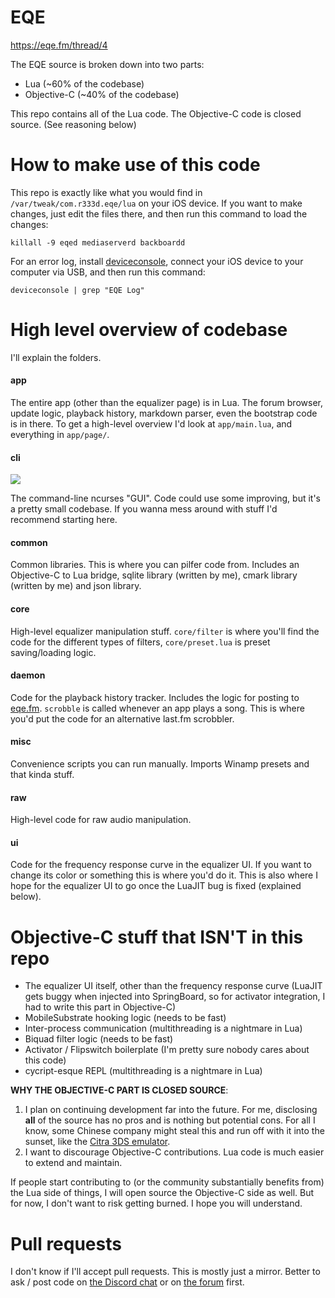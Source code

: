 # EQE

https://eqe.fm/thread/4

The EQE source is broken down into two parts:

* Lua (~60% of the codebase)
* Objective-C (~40% of the codebase)

This repo contains all of the Lua code. The Objective-C code is closed source. (See reasoning below)

# How to make use of this code

This repo is exactly like what you would find in `/var/tweak/com.r333d.eqe/lua` on your iOS device. If you want to make changes, just edit the files there, and then run this command to load the changes:

```
killall -9 eqed mediaserverd backboardd
```

For an error log, install [deviceconsole](https://github.com/rpetrich/deviceconsole), connect your iOS device to your computer via USB, and then run this command:

```
deviceconsole | grep "EQE Log"
```

# High level overview of codebase

I'll explain the folders.

#### app

The entire app (other than the equalizer page) is in Lua. The forum browser, update logic, playback history, markdown parser, even the bootstrap code is in there. To get a high-level overview I'd look at `app/main.lua`, and everything in `app/page/`.

#### cli

![](https://i.imgur.com/fc2v7DGm.png)

The command-line ncurses "GUI". Code could use some improving, but it's a pretty small codebase. If you wanna mess around with stuff I'd recommend starting here.

#### common

Common libraries. This is where you can pilfer code from. Includes an Objective-C to Lua bridge, sqlite library (written by me), cmark library (written by me) and json library.

#### core

High-level equalizer manipulation stuff. `core/filter` is where you'll find the code for the different types of filters, `core/preset.lua` is preset saving/loading logic.

#### daemon

Code for the playback history tracker. Includes the logic for posting to [eqe.fm](https://eqe.fm). `scrobble` is called whenever an app plays a song. This is where you'd put the code for an alternative last.fm scrobbler.

#### misc

Convenience scripts you can run manually. Imports Winamp presets and that kinda stuff.

#### raw

High-level code for raw audio manipulation.

#### ui

Code for the frequency response curve in the equalizer UI. If you want to change its color or something this is where you'd do it. This is also where I hope for the equalizer UI to go once the LuaJIT bug is fixed (explained below).

# Objective-C stuff that ISN'T in this repo

* The equalizer UI itself, other than the frequency response curve (LuaJIT gets buggy when injected into SpringBoard, so for activator integration, I had to write this part in Objective-C)
* MobileSubstrate hooking logic (needs to be fast)
* Inter-process communication (multithreading is a nightmare in Lua)
* Biquad filter logic (needs to be fast)
* Activator / Flipswitch boilerplate (I'm pretty sure nobody cares about this code)
* cycript-esque REPL (multithreading is a nightmare in Lua)

**WHY THE OBJECTIVE-C PART IS CLOSED SOURCE**:

1. I plan on continuing development far into the future. For me, disclosing **all** of the source has no pros and is nothing but potential cons. For all I know, some Chinese company might steal this and run off with it into the sunset, like the [Citra 3DS emulator](https://gbatemp.net/threads/citra-unofficial-chinese-builds-discussion.431974/).
2. I want to discourage Objective-C contributions. Lua code is much easier to extend and maintain.

If people start contributing to (or the community substantially benefits from) the Lua side of things, I will open source the Objective-C side as well. But for now, I don't want to risk getting burned. I hope you will understand.

# Pull requests

I don't know if I'll accept pull requests. This is mostly just a mirror. Better to ask / post code on [the Discord chat](https://discordapp.com/invite/RSJWAuX) or on [the forum](https://eqe.fm/forum) first.
